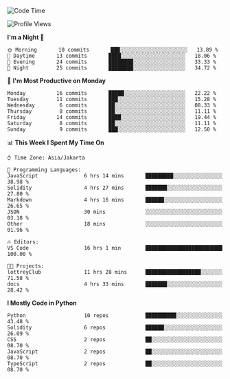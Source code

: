 <!--START_SECTION:waka-->
![Code Time](http://img.shields.io/badge/Code%20Time-1%2C381%20hrs%203%20mins-blue)

![Profile Views](http://img.shields.io/badge/Profile%20Views-7-blue)

**I'm a Night 🦉** 

```text
🌞 Morning       10 commits       ███░░░░░░░░░░░░░░░░░░░░░░   13.89 % 
🌆 Daytime       13 commits       ████░░░░░░░░░░░░░░░░░░░░░   18.06 % 
🌃 Evening       24 commits       ████████░░░░░░░░░░░░░░░░░   33.33 % 
🌙 Night         25 commits       ████████░░░░░░░░░░░░░░░░░   34.72 % 

```
📅 **I'm Most Productive on Monday** 

```text
Monday          16 commits       █████░░░░░░░░░░░░░░░░░░░░   22.22 % 
Tuesday         11 commits       ███░░░░░░░░░░░░░░░░░░░░░░   15.28 % 
Wednesday        6 commits       ██░░░░░░░░░░░░░░░░░░░░░░░   08.33 % 
Thursday         8 commits       ██░░░░░░░░░░░░░░░░░░░░░░░   11.11 % 
Friday          14 commits       ████░░░░░░░░░░░░░░░░░░░░░   19.44 % 
Saturday         8 commits       ██░░░░░░░░░░░░░░░░░░░░░░░   11.11 % 
Sunday           9 commits       ███░░░░░░░░░░░░░░░░░░░░░░   12.50 % 

```


📊 **This Week I Spent My Time On** 

```text
⌚︎ Time Zone: Asia/Jakarta

💬 Programming Languages: 
JavaScript               6 hrs 14 mins       █████████░░░░░░░░░░░░░░░░   38.98 % 
Solidity                 4 hrs 27 mins       ███████░░░░░░░░░░░░░░░░░░   27.80 % 
Markdown                 4 hrs 16 mins       ██████░░░░░░░░░░░░░░░░░░░   26.65 % 
JSON                     30 mins             ░░░░░░░░░░░░░░░░░░░░░░░░░   03.18 % 
Other                    18 mins             ░░░░░░░░░░░░░░░░░░░░░░░░░   01.96 % 

🔥 Editors: 
VS Code                  16 hrs 1 min        █████████████████████████   100.00 % 

🐱‍💻 Projects: 
lottreyClub              11 hrs 28 mins      ██████████████████░░░░░░░   71.58 % 
docs                     4 hrs 33 mins       ███████░░░░░░░░░░░░░░░░░░   28.42 % 

```

**I Mostly Code in Python** 

```text
Python                   10 repos            ██████████░░░░░░░░░░░░░░░   43.48 % 
Solidity                 6 repos             ██████░░░░░░░░░░░░░░░░░░░   26.09 % 
CSS                      2 repos             ██░░░░░░░░░░░░░░░░░░░░░░░   08.70 % 
JavaScript               2 repos             ██░░░░░░░░░░░░░░░░░░░░░░░   08.70 % 
TypeScript               2 repos             ██░░░░░░░░░░░░░░░░░░░░░░░   08.70 % 

```



<!--END_SECTION:waka-->
